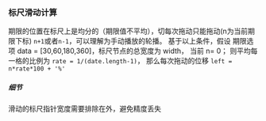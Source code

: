 ### 标尺滑动计算
期限的位置在标尺上是均分的（期限值不平均），切每次拖动只能拖动(n为当前期限下标) ```n+1```或者```n-1```，可以理解为手动播放的轮播。
基于以上条件，假设 
期限选项 data = [30,60,180,360]，标尺节点的总宽度为 width， 当前 n= 0；
则平均每一格的比例为 ```rate = 1/(date.length-1)```， 那么每次拖动的位移 ```left = n*rate*100 + '%'```

##### 细节
滑动的标尺指针宽度需要排除在外，避免精度丢失
